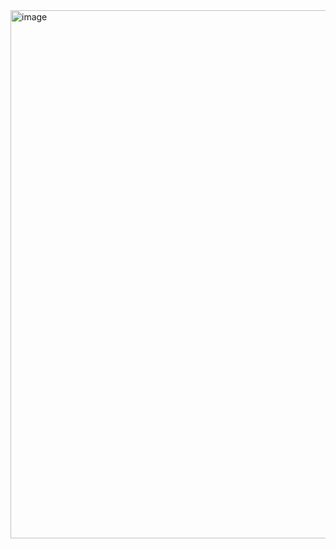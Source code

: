 <img width="1919" height="845" alt="image" src="https://github.com/user-attachments/assets/e872640c-9489-4f5d-8031-16e5dd6b298a" />
